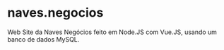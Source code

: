 # naves.negocios
Web Site da Naves Negócios feito em Node.JS com Vue.JS, usando um banco de dados MySQL.
